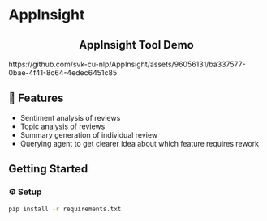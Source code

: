# AppInsight
<h2 align="center"> AppInsight Tool Demo </h2>
https://github.com/svk-cu-nlp/AppInsight/assets/96056131/ba337577-0bae-4f41-8c64-4edec6451c85

## 🔗 Features
- Sentiment analysis of reviews
- Topic analysis of reviews
- Summary generation of individual review
- Querying agent to get clearer idea about which feature requires rework

## Getting Started
### ⚙️ Setup
```bash
pip install -r requirements.txt
```


